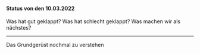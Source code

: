#### Status von den 10.03.2022

Was hat gut geklappt?       Was hat schlecht geklappt?      Was machen wir als nächstes?    
-----------------------    ----------------------------    -----------------------------
Das Grundgerüst nochmal
zu verstehen